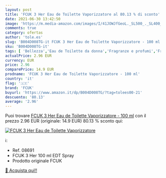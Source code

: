 ```yaml
---
layout: post
title: 'FCUK 3 Her Eau de Toilette Vaporizzatore al 80.13 % di sconto'
date: 2021-06-30 13:42:50
image: 'https://m.media-amazon.com/images/I/41JOWJfGeoL._SL500_._SL400_.jpg'
comments: true
category: ofertas
author: 'tole.es'
slug: 'B004D008TG-it FCUK 3 Her Eau de Toilette Vaporizzatore - 100 ml'
sku: 'B004D008TG-it'
tags: [ 'Bellezza','Eau de Toilette da donna','Fragranze e profumi','Fragranze e profumi da donna','fcuk', ]
actualPrice: 2.96 EUR
currency: EUR
price: 2.96
comparePrice: 14.9 EUR
prodname: 'FCUK 3 Her Eau de Toilette Vaporizzatore - 100 ml'
country: 'it'
flag: '🇮🇹'
brand: 'FCUK'
buyurl: 'https://www.amazon.it/dp/B004D008TG/?tag=tolees00-21'
descuento: '80.13'
average: '2.96'
---
```


Puoi trovare [FCUK 3 Her Eau de Toilette Vaporizzatore - 100 ml](https://www.amazon.it/dp/B004D008TG/?tag=tolees00-21) con il prezzo 2.96 EUR (originale: 14.9 EUR) 80.13 % sconto qui:

[![FCUK 3 Her Eau de Toilette Vaporizzatore](https://m.media-amazon.com/images/I/41JOWJfGeoL._SL500_._SL400_.jpg)](https://www.amazon.it/dp/B004D008TG/?tag=tolees00-21)

ℹ️:

- Ref. 08691
- FCUK 3 Her 100 ml EDT Spray
- Prodotto originale FCUK

[🛒 Acquista qui!!](https://www.amazon.it/dp/B004D008TG/?tag=tolees00-21)
